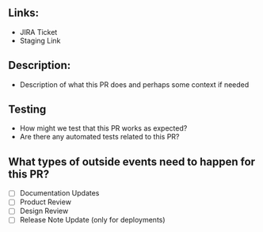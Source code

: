 ## Links:

-   JIRA Ticket
-   Staging Link

## Description:

-   Description of what this PR does and perhaps some context if needed

## Testing

-   How might we test that this PR works as expected?
-   Are there any automated tests related to this PR?

## What types of outside events need to happen for this PR?

-   [ ] Documentation Updates
-   [ ] Product Review
-   [ ] Design Review
-   [ ] Release Note Update (only for deployments)
